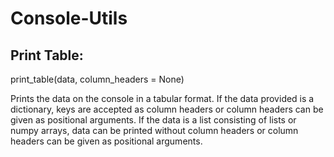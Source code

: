 # Console-Utils

## Print Table:

print_table(data, column_headers = None)

Prints the data on the console in a tabular format.
If the data provided is a dictionary, keys are accepted as column headers or column headers can be given as positional arguments.
If the data is a list consisting of lists or numpy arrays, data can be printed without column headers or column headers can be given as positional arguments.
